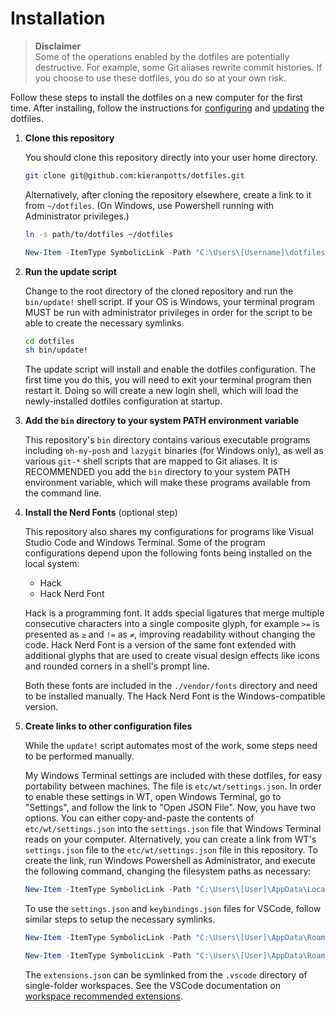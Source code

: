 # Installation

> **Disclaimer** \
> Some of the operations enabled by the dotfiles are potentially destructive. For example, some Git aliases rewrite commit histories. If you choose to use these dotfiles, you do so at your own risk.

Follow these steps to install the dotfiles on a new computer for the first time. After installing, follow the instructions for [configuring](configuring.md) and [updating](updating.md) the dotfiles.

1.  **Clone this repository**

    You should clone this repository directly into your user home directory.

    ```sh
    git clone git@github.com:kieranpotts/dotfiles.git
    ```

    Alternatively, after cloning the repository elsewhere, create a link to it from `~/dotfiles`. (On Windows, use Powershell running with Administrator privileges.)

    ```sh
    ln -s path/to/dotfiles ~/dotfiles
    ```

    ```powershell
    New-Item -ItemType SymbolicLink -Path "C:\Users\[Username]\dotfiles" -Target "C:\path\to\dotfiles"
    ```

2.  **Run the update script**

    Change to the root directory of the cloned repository and run the `bin/update!` shell script. If your OS is Windows, your terminal program  MUST be run with administrator privileges in order for the script to be able to create the necessary symlinks.

    ```sh
    cd dotfiles
    sh bin/update!
    ```

    The update script will install and enable the dotfiles configuration. The first time you do this, you will need to exit your terminal program then restart it. Doing so will create a new login shell, which will load the newly-installed dotfiles configuration at startup.

3.  **Add the `bin` directory to your system PATH environment variable**

    This repository's `bin` directory contains various executable programs including `oh-my-posh` and `lazygit` binaries (for Windows only), as well as various `git-*` shell scripts that are mapped to Git aliases. It is RECOMMENDED you add the `bin` directory to your system PATH environment variable, which will make these programs available from the command line.

4.  **Install the Nerd Fonts** (optional step)

    This repository also shares my configurations for programs like Visual Studio Code and Windows Terminal. Some of the program configurations depend upon the following fonts being installed on the local system:

    - Hack
    - Hack Nerd Font

    Hack is a programming font. It adds special ligatures that merge multiple consecutive characters into a single composite glyph, for example `>=` is presented as `≥` and `!=` as `≠`, improving readability without changing the code. Hack Nerd Font is a version of the same font extended with additional glyphs that are used to create visual design effects like icons and rounded corners in a shell's prompt line.

    Both these fonts are included in the `./vendor/fonts` directory and need to be installed manually. The Hack Nerd Font is the Windows-compatible version.

5.  **Create links to other configuration files**

    While the `update!` script automates most of the work, some steps need to be performed manually.

    My Windows Terminal settings are included with these dotfiles, for easy portability between machines. The file is `etc/wt/settings.json`. In order to enable these settings in WT, open Windows Terminal, go to "Settings", and follow the link to "Open JSON File". Now, you have two options. You can either copy-and-paste the contents of `etc/wt/settings.json` into the `settings.json` file that Windows Terminal reads on your computer. Alternatively, you can create a link from WT's `settings.json` file to the `etc/wt/settings.json` file in this repository. To create the link, run Windows Powershell as Administrator, and execute the following command, changing the filesystem paths as necessary:

    ```powershell
    New-Item -ItemType SymbolicLink -Path "C:\Users\[User]\AppData\Local\Packages\Microsoft.WindowsTerminal_[hash]\LocalState\settings.json" -Target "C:\path\to\dotfiles\etc\wt\settings.json" -Force
    ```

    To use the `settings.json` and `keybindings.json` files for VSCode, follow similar steps to setup the necessary
    symlinks.

    ```powershell
    New-Item -ItemType SymbolicLink -Path "C:\Users\[User]\AppData\Roaming\Code\User\settings.json" -Target "C:\path\to\dotfiles\etc\vscode\settings.json" -Force

    New-Item -ItemType SymbolicLink -Path "C:\Users\[User]\AppData\Roaming\Code\User\keybindings.json" -Target "C:\path\to\dotfiles\etc\vscode\keybindings.json" -Force
    ```

    The `extensions.json` can be symlinked from the `.vscode` directory of single-folder workspaces. See the VSCode documentation on [workspace recommended extensions](https://code.visualstudio.com/docs/editor/extension-marketplace#_workspace-recommended-extensions).
